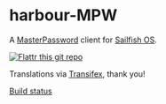 # harbour-MPW

A [MasterPassword](http://masterpasswordapp.com/) client for [Sailfish OS](https://sailfishos.org).

[![Flattr this git repo](http://api.flattr.com/button/flattr-badge-large.png)](https://flattr.com/submit/auto?user_id=ilpianista&url=https://gitlab.com/ilpianista/harbour-MPW&title=harbour-MPW&language=&tags=jolla&category=software)

Translations via [Transifex](https://www.transifex.com/ilpianista-harbour/harbour-MPW/dashboard/), thank you!

[Build status](https://build.merproject.org/package/live_build_log/home:ilpianista/harbour-mpw/sailfish_latest_armv7hl/armv8el)
